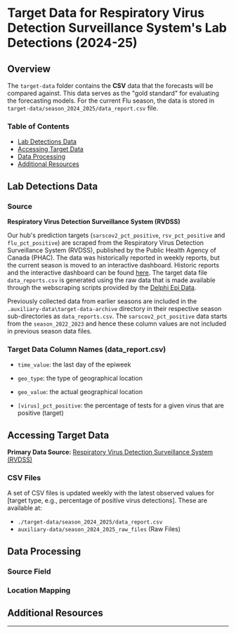 # Target Data for Respiratory Virus Detection Surveillance System's Lab Detections (2024-25)

## Overview

The `target-data` folder contains the **CSV** data that the forecasts will be compared against. This data serves as the "gold standard" for evaluating the forecasting models. For the current Flu season, the data is stored in `target-data/season_2024_2025/data_report.csv` file.

### Table of Contents
- [Lab Detections Data](#lab-detections-data)
- [Accessing Target Data](#accessing-target-data)
- [Data Processing](#data-processing)
- [Additional Resources](#additional-resources)

## Lab Detections Data

### Source
**Respiratory Virus Detection Surveillance System (RVDSS)**

Our hub's prediction targets (`sarscov2_pct_positive`, `rsv_pct_positive` and `flu_pct_positive`) are scraped from the Respiratory Virus Detection Surveillance System (RVDSS), published by the Public Health Agency of Canada (PHAC). The data was historically reported in weekly reports, but the current season is moved to an interactive dashboard. Historic reports and the interactive dashboard can be found [here](https://www.canada.ca/en/public-health/services/surveillance/respiratory-virus-detections-canada.html). The target data file `data_reports.csv` is generated using the raw data that is made available through the webscraping scripts provided by the [Delphi Epi Data](https://github.com/cmu-delphi/delphi-epidata).

Previously collected data from earlier seasons are included in the `.auxiliary-data\target-data-archive` directory in their respective season sub-directories as `data_reports.csv`. The `sarscov2_pct_positive` data starts from the `season_2022_2023` and hence these column values are not included in previous season data files. 

### Target Data Column Names (data_report.csv)

- `time_value`: the last day of the epiweek

- `geo_type`: the type of geographical location

- `geo_value`: the actual geographical location

- `[virus]_pct_positive`: the percentage of tests for a given virus that are positive (target)


## Accessing Target Data

**Primary Data Source:** [Respiratory Virus Detection Surveillance System (RVDSS)](https://www.canada.ca/en/public-health/services/surveillance/respiratory-virus-detections-canada.html)

### CSV Files
A set of CSV files is updated weekly with the latest observed values for [target type, e.g., percentage of positive virus detections]. These are available at:
- `./target-data/season_2024_2025/data_report.csv`
- `auxiliary-data/season_2024_2025_raw_files` (Raw Files)

## Data Processing

### Source Field

### Location Mapping


## Additional Resources

---